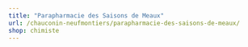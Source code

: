 ```yaml
---
title: "Parapharmacie des Saisons de Meaux"
url: /chauconin-neufmontiers/parapharmacie-des-saisons-de-meaux/
shop: chimiste
---
```

